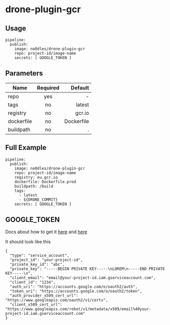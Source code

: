 # drone-plugin-gcr

## Usage

```
pipeline:
  publish:
    image: no0dles/drone-plugin-gcr
    repo: project-id/image-name
    secrets: [ GOOGLE_TOKEN ]
```

## Parameters

| Name       | Required | Default    |
| ---------- |:--------:| ----------:|
| repo       | yes      | -          |
| tags       | no       | latest     |
| registry   | no       | gcr.io     |
| dockerfile | no       | Dockerfile |
| buildpath  | no       | .          |

## Full Example

```
pipeline:
  publish:
    image: no0dles/drone-plugin-gcr
    repo: project-id/image-name
    registry: eu.gcr.io
    dockerfile: Dockerfile.prod
    buildpath: /build
    tags:
      - latest
      - ${DRONE_COMMIT}
    secrets: [ GOOGLE_TOKEN ]
```

## GOOGLE_TOKEN
Docs about how to get it [here](https://cloud.google.com/container-registry/docs/advanced-authentication) and [here](https://support.google.com/cloud/answer/6158849#serviceaccounts)

It should look like this
```
{
  "type": "service_account",
  "project_id": "your-project-id",
  "private_key_id": "abc",
  "private_key": "-----BEGIN PRIVATE KEY-----\nLOREM\n-----END PRIVATE KEY-----\n",
  "client_email": "email@your-project-id.iam.gserviceaccount.com",
  "client_id": "1234",
  "auth_uri": "https://accounts.google.com/o/oauth2/auth",
  "token_uri": "https://accounts.google.com/o/oauth2/token",
  "auth_provider_x509_cert_url": "https://www.googleapis.com/oauth2/v1/certs",
  "client_x509_cert_url": "https://www.googleapis.com/robot/v1/metadata/x509/email%40your-project-id.iam.gserviceaccount.com"
}
```
